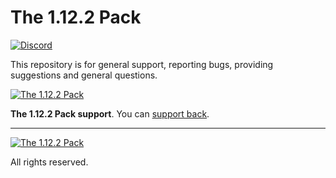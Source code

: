 The 1.12.2 Pack
===============
[![Discord](https://discordapp.com/api/guilds/96554564429299712/widget.png)](https://discord.gg/0XRCFkHskZH0DA3Q)

This repository is for general support, reporting bugs, providing suggestions and general questions.

[![The 1.12.2 Pack](https://i.imgur.com/XWwz8Lt.png)](http://the-1122-pack.com)

**The 1.12.2 Pack support**. You can [support back](http://bit.ly/The-1-12-2-Pack-Donate).

---
[![The 1.12.2 Pack](https://i.imgur.com/qJ59e8a.png)](http://the-1122-pack.com)

All rights reserved.
